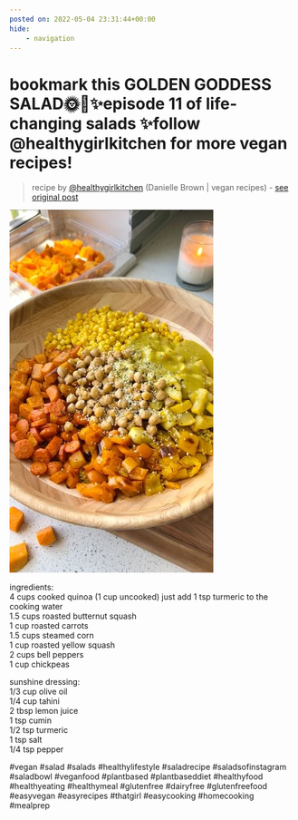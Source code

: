 ```yaml
---
posted on: 2022-05-04 23:31:44+00:00
hide:
    - navigation
---
```


# bookmark this GOLDEN GODDESS SALAD🌞🧡✨episode 11 of life-changing salads ✨follow @healthygirlkitchen for more vegan recipes!  

> recipe by [@healthygirlkitchen](https://www.instagram.com/healthygirlkitchen/) 
(Danielle Brown | vegan recipes) - [see original post](https://instagram.com/p/CdJ5aMXp8j1)

![](../img/healthygirlkitchen_04-05-2022_2305.png)

  
ingredients:   
4 cups cooked quinoa (1 cup uncooked) just add 1 tsp turmeric to the cooking water  
1.5 cups roasted butternut squash  
1 cup roasted carrots  
1.5 cups steamed corn   
1 cup roasted yellow squash  
2 cups bell peppers  
1 cup chickpeas  
  
sunshine dressing:   
1/3 cup olive oil  
1/4 cup tahini  
2 tbsp lemon juice  
1 tsp cumin  
1/2 tsp turmeric   
1 tsp salt  
1/4 tsp pepper  
  
\#vegan \#salad \#salads \#healthylifestyle \#saladrecipe \#saladsofinstagram \#saladbowl \#veganfood \#plantbased \#plantbaseddiet \#healthyfood \#healthyeating \#healthymeal \#glutenfree \#dairyfree \#glutenfreefood \#easyvegan \#easyrecipes \#thatgirl \#easycooking \#homecooking \#mealprep   